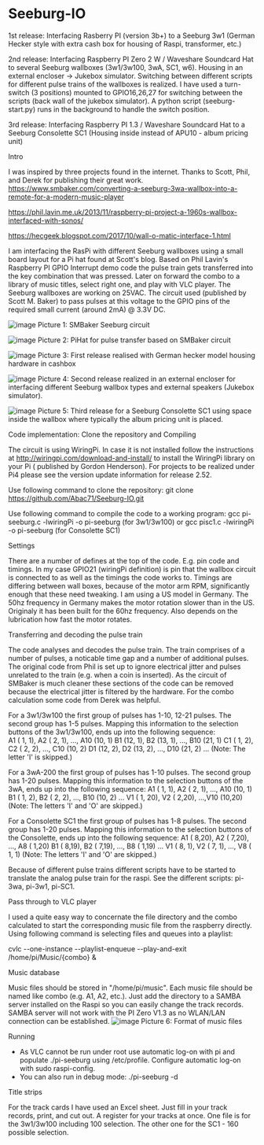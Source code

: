 # Seeburg-IO
1st release: Interfacing Rasberry PI (version 3b+) to a Seeburg 3w1 (German Hecker style with extra cash box for housing of Raspi, transformer, etc.)

2nd release: Interfacing Raspberry PI Zero 2 W / Waveshare Soundcard Hat to several Seeburg wallboxes (3w1/3w100, 3wA, SC1, w6). Housing in an external encloser -> Jukebox simulator. Switching between different scripts for different pulse trains of the wallboxes is realized. I have used a turn-switch (3 positions) mounted to GPIO16,26,27 for switching between the scripts (back wall of the jukebox simulator). A python script (seeburg-start.py) runs in the background to handle the switch position.  

3rd release: Interfacing Raspberry PI 1.3 / Waveshare Soundcard Hat to a Seeburg Consolette SC1 (Housing inside instead of APU10 - album pricing unit)


Intro

I was inspired by three projects found in the internet. Thanks to Scott, Phil, and Derek for publishing their great work.
https://www.smbaker.com/converting-a-seeburg-3wa-wallbox-into-a-remote-for-a-modern-music-player

https://phil.lavin.me.uk/2013/11/raspberry-pi-project-a-1960s-wallbox-interfaced-with-sonos/

https://hecgeek.blogspot.com/2017/10/wall-o-matic-interface-1.html

I am interfacing the RasPi with different Seeburg wallboxes using a small board layout for a Pi hat found at Scott's blog. Based on Phil Lavin's Raspberry PI GPIO Interrupt demo code the pulse train gets transferred into the key combination that was pressed. Later on forward the combo to a library of music titles, select right one, and play with VLC player.
The Seeburg wallboxes are working on 25VAC. The circuit used (published by Scott M. Baker) to pass pulses at this voltage to the GPIO pins of the required small current (around 2mA) @ 3.3V DC.

![image](https://user-images.githubusercontent.com/85778633/121767230-50048980-cb57-11eb-9314-8462704bcdc8.png)
Picture 1: SMBaker Seeburg circuit

![image](https://user-images.githubusercontent.com/85778633/133966388-b3921bbc-9de0-4360-9e74-1f9b1a4c414d.png)
Picture 2: PiHat for pulse transfer based on SMBaker circuit

![image](https://user-images.githubusercontent.com/85778633/134880764-8301e8b3-980d-4eb3-806d-dec3f7e8aa02.png)
Picture 3: First release realised with German hecker model housing hardware in cashbox

![image](https://user-images.githubusercontent.com/85778633/192135013-3df9e5b9-0da5-4c59-9a43-cb01941560bb.png)
Picture 4: Second release realized in an external encloser for interfacing different Seeburg wallbox types and external speakers (Jukebox simulator).

![image](https://user-images.githubusercontent.com/85778633/167696490-ed3a80ea-5647-4ccc-8ff1-96f35bcd1bf2.png)
Picture 5: Third release for a Seeburg Consolette SC1 using space inside the wallbox where typically the album pricing unit is placed.

Code implementation: Clone the repository and Compiling

The circuit is using WiringPi. In case it is not installed follow the instructions at http://wiringpi.com/download-and-install/ to install the WiringPi library on your Pi ( published by Gordon Henderson). For projects to be realized under Pi4 please see the version update information for release 2.52.

Use following command to clone the repository: git clone https://github.com/Abac71/Seeburg-IO.git

Use following command to compile the code to a working program: gcc pi-seeburg.c -lwiringPi -o pi-seeburg (for 3w1/3w100) or gcc pisc1.c -lwiringPi -o pi-seeburg (for Consolette SC1)


Settings

There are a number of defines at the top of the code. E.g. pin code and timings.
In my case GPIO21 (wiringPi definition) is pin that the wallbox circuit is connected to as well as the timings the code works to. Timings are differing between wall boxes, because of the motor arm RPM, significantly enough that these need tweaking. I am using a US model in Germany. The 50hz frequency in Germany makes the motor rotation slower than in the US. Originaly it has been built for the 60hz frequency. Also depends on the lubrication how fast the motor rotates.


Transferring and decoding the pulse train

The code analyses and decodes the pulse train. The train comprises of a number of pulses, a noticable time gap and a number of additional pulses. The original code from Phil is set up to ignore electrical jitter and pulses unrelated to the train (e.g. when a coin is inserted). As the circuit of SMBaker is much cleaner these sections of the code can be removed because the electrical jitter is filtered by the hardware. For the combo calculation some code from Derek was helpful.

For a 3w1/3w100 the first group of pulses has 1-10, 12-21 pulses. The second group has 1-5 pulses. Mapping this information to the selection buttons of the 3w1/3w100, ends up into the following sequence:    
    A1 ( 1, 1), A2 ( 2, 1), ..., A10 (10, 1)
    B1 (12, 1), B2 (13, 1), ..., B10 (21, 1)
    C1 ( 1, 2), C2 ( 2, 2), ..., C10 (10, 2)
    D1 (12, 2), D2 (13, 2), ..., D10 (21, 2)
    ...
    (Note: The letter 'I' is skipped.)

For a 3wA-200 the first group of pulses has 1-10 pulses. The second group has 1-20 pulses. Mapping this information to the selection buttons of the 3wA, ends up into the following sequence:
    A1 ( 1, 1), A2 ( 2, 1), ..., A10 (10, 1)
    B1 ( 1, 2), B2 ( 2, 2), ..., B10 (10, 2)
    ...
    V1 ( 1, 20), V2 ( 2,20), ...,V10 (10,20)
    (Note: The letters 'I' and 'O' are skipped.)

For a Consolette SC1 the first group of pulses has 1-8 pulses. The second group has 1-20 pulses. Mapping this information to the selection buttons of the Consolette, ends up into the following sequence:
    A1 ( 8,20), A2 ( 7,20), ..., A8 ( 1,20)
    B1 ( 8,19), B2 ( 7,19), ..., B8 ( 1,19)
    ...
    V1 ( 8, 1), V2 ( 7, 1), ..., V8 ( 1, 1)
    (Note: The letters 'I' and 'O' are skipped.)

Because of different pulse trains different scripts have to be started to translate the analog pulse train for the raspi. See the different scripts: pi-3wa, pi-3w1, pi-SC1.

Pass through to VLC player

I used a quite easy way to concernate the file directory and the combo calculated to start the corresponding music file from the raspberry directly.
Using following command is selecting files and queues into a playlist:

cvlc --one-instance --playlist-enqueue --play-and-exit /home/pi/Music/{combo} &


Music database

Music files should be stored in "/home/pi/music". Each music file should be named like combo (e.g. A1, A2, etc.). Just add the directory to a SAMBA server installed on the Raspi so you can easily change the track records. SAMBA server will not work with the PI Zero V1.3 as no WLAN/LAN connection can be established.
![image](https://user-images.githubusercontent.com/85778633/135421903-fba164da-939d-4be4-85f9-c14d69750d88.png)
Picture 6: Format of music files


Running

- As VLC cannot be run under root use automatic log-on with pi and populate ./pi-seeburg using /etc/profile. Configure automatic log-on with sudo raspi-config.
- You can also run in debug mode: ./pi-seeburg -d


Title strips

For the track cards I have used an Excel sheet. Just fill in your track records, print, and cut out. A register for your tracks at once. One file is for the 3w1/3w100 including 100 selection. The other one for the SC1 - 160 possible selection.
